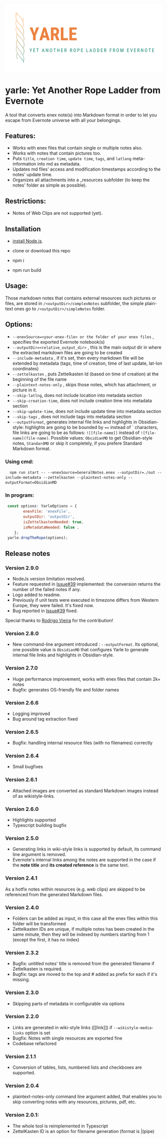 
![logo](screens/yarle-logo-yg.png)

# yarle: Yet Another Rope Ladder from Evernote

A tool that converts enex note(s) into Markdown format in order to let you escape from Evernote universe with all your belongings.

## Features:

- Works with enex files that contain single or multiple notes also.
- Works with notes that contain pictures too.
- Puts `title`, `creation time`, `update time`, `tags`, and `latlong` meta-information into md as metadata.
- Updates md files' access and modification timestamps according to the notes' update time.
- Organizes all attachments into a _resources subfolder (to keep the notes' folder as simple as possible).

## Restrictions: 

- Notes of Web Clips are not supported (yet).

## Installation

 - [install Node.js](https://nodejs.org/en/download/).
  
 - clone or download this repo
 - npm i
 - npm run build
 
## Usage:

Those markdown notes that contains external resources such pictures or files, are stored in `/<outputDir>/complexNotes` subfolder, the simple plain-text ones go to `/<outputDir>/simpleNotes` folder.

## Options:

 - ```--enexSource=<your-enex-file> or the folder of your enex files``` , specifies the exported Evernote notebook(s)
 - ```--outputDir=<relative_output_dir>``` , this is the main output dir in where the extracted markdown files are going to be created
 - ```--include-metadata``` , if it's set, then every markdown file will be extended by metadata (tags, time of creation, time of last update, lat-lon coordinates) 
 - ```--zettelkasten``` , puts Zettelkasten Id (based on time of creation) at the beginning of the file name
 - ```--plaintext-notes-only``` , skips those notes, which has attachment, or picture in it.
 - ```--skip-latlng```, does not include location into metadata section
 - ```--skip-creation-time```, does not include creation time into metadata section
 - ```--skip-update-time```, does not include update time into metadata section
 - ```--skip-tags``` , does not include tags into metadata section
 - ```--outputFormat```, generates internal file links and highlights in Obsidian-style: highlights are going to be bounded by `==` instead of \` characters, file links are going to be as follows: `![[file-name]]` instead of `![file-name](file-name)`. Possible values: `ObsidianMD` to get Obsidian-style notes, `StandardMD` or skip it completely, if you prefere Standard Markdown format. 
       

### Using cmd: 
```shell
  npm run start -- --enexSource=GeneralNotes.enex --outputDir=./out --include-metadata --zettelkasten --plaintext-notes-only --outputFormat=ObsidianMD
```

### In program: 

```javascript
 const options: YarleOptions = {
        enexFile: 'enexFile',
        outputDir: 'outputDir',
        isZettelkastenNeeded: true,
        isMetadataNeeded: false ,
    };
 yarle.dropTheRope(options);
```

## Release notes

### Version 2.9.0

- NodeJs version limitation resolved. 
- Feature requested in [Issue#39](https://github.com/akosbalasko/yarle/issues/39) implemented: the conversion returns the number of the failed notes if any.
- Logo added to readme.
- Previously if unit tests were executed in timezone differs from Western Europe, they were failed. It's fixed now.
- Bug reported in [Issue#39](https://github.com/akosbalasko/yarle/issues/39) fixed.

Special thanks to [Rodrigo Vieira](https://github.com/rodbv) for the contribution!  

### Version 2.8.0

- New command-line argument introduced : `--outputFormat`.  Its optional, one possible value is `ObsidianMD` that configures Yarle to generate internal file links and highlights in Obsidian-style. 

### Version 2.7.0

 - Huge performance improvement, works with enex files that contain 2k+ notes
 - Bugfix: generates OS-friendly file and folder names 

### Version 2.6.6

 - Logging improved
 - Bug around tag extraction fixed

### Version 2.6.5

 - Bugfix: handling internal resource files (with no filenames) correctly 
  
### Version 2.6.4

 - Small bugfixes 

### Version 2.6.1

 - Attached images are converted as standard Markdown images instead of as wikistyle-links. 

### Version 2.6.0

 - Highlights supported
 - Typescript building bugfix

### Version 2.5.0

 - Generating links in wiki-style links is supported by default, its command line argument is removed.
 - Evernote's internal links among the notes are supported in the case if the **note title** and **its created reference** is the same text.  

### Version 2.4.1

As a hotfix notes within resources (e.g. web clips) are skipped to be referenced from the generated Markdown files. 


### Version 2.4.0

 - Folders can be added as input, in this case all the enex files within this folder will be transformed 
 - Zettelkasten IDs are unique, if multiple notes has been created in the same minute, then they will be indexed by numbers starting from 1 (except the first, it has no index)
 
### Version 2.3.2

 - Bugfix: untitled notes' title is removed from the generated filename if Zettelkasten is required.
 - Bugfix: tags are moved to the top and # added as prefix for each if it's missing. 


### Version 2.3.0

 - Skipping parts of metadata in configurable via options
  
### Version 2.2.0

 - Links are generated in wiki-style links ([[link]]) if `--wikistyle-media-links` option is set
 - Bugfix: Notes with single resources are exported fine 
 - Codebase refactored


### Version 2.1.1

 - Conversion of tables, lists, numbered lists and checkboxes are supported.

### Version 2.0.4

 - plaintext-notes-only command line argument added, that enables you to skip converting notes with any resources, pictures, pdf, etc.

### Version 2.0.1: 

 - The whole tool is reimplemented in Typescript
 - ZettelKasten ID is an option for filename generation (format is <id>|(pipe) <title>.md or <id>.md if there is no title)

### version 1.2.0, fixes and improvements:

- File name conventions changed (whitespaces are generated instead of underscores)
- Metadata is moved at the end of the text and transformed as code snippet (looks better in Ulysses)
- Fix on HTML to MD conversion (turndown package is configured better to do not add multiple newline characters )
